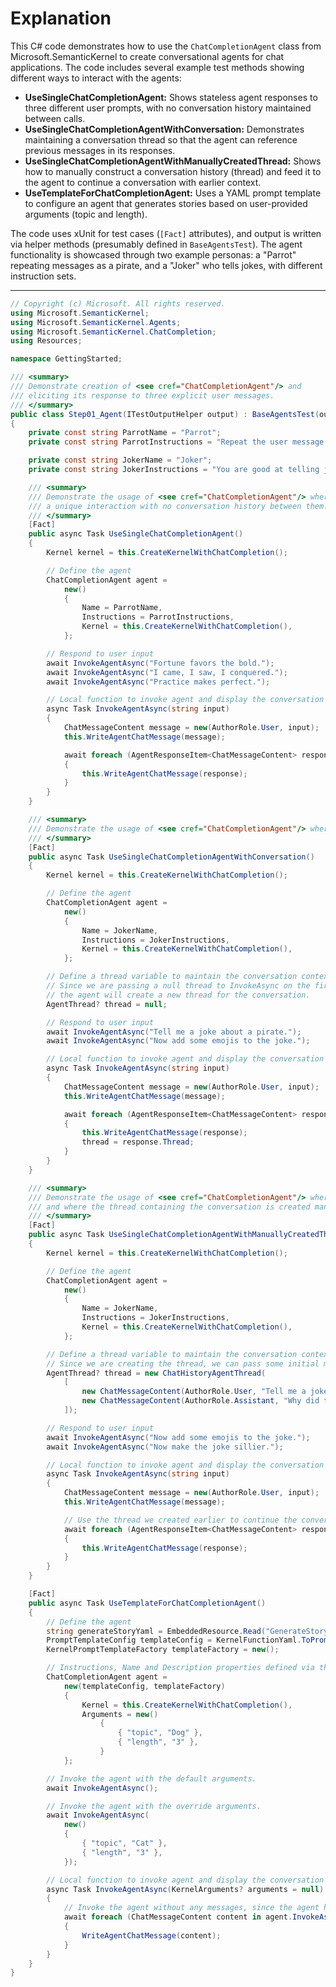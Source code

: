 # Explanation

This C# code demonstrates how to use the `ChatCompletionAgent` class from Microsoft.SemanticKernel to create conversational agents for chat applications. The code includes several example test methods showing different ways to interact with the agents:

- **UseSingleChatCompletionAgent:** Shows stateless agent responses to three different user prompts, with no conversation history maintained between calls.
- **UseSingleChatCompletionAgentWithConversation:** Demonstrates maintaining a conversation thread so that the agent can reference previous messages in its responses.
- **UseSingleChatCompletionAgentWithManuallyCreatedThread:** Shows how to manually construct a conversation history (thread) and feed it to the agent to continue a conversation with earlier context.
- **UseTemplateForChatCompletionAgent:** Uses a YAML prompt template to configure an agent that generates stories based on user-provided arguments (topic and length).

The code uses xUnit for test cases (`[Fact]` attributes), and output is written via helper methods (presumably defined in `BaseAgentsTest`). The agent functionality is showcased through two example personas: a "Parrot" repeating messages as a pirate, and a "Joker" who tells jokes, with different instruction sets.

---

```csharp
// Copyright (c) Microsoft. All rights reserved.
using Microsoft.SemanticKernel;
using Microsoft.SemanticKernel.Agents;
using Microsoft.SemanticKernel.ChatCompletion;
using Resources;

namespace GettingStarted;

/// <summary>
/// Demonstrate creation of <see cref="ChatCompletionAgent"/> and
/// eliciting its response to three explicit user messages.
/// </summary>
public class Step01_Agent(ITestOutputHelper output) : BaseAgentsTest(output)
{
    private const string ParrotName = "Parrot";
    private const string ParrotInstructions = "Repeat the user message in the voice of a pirate and then end with a parrot sound.";

    private const string JokerName = "Joker";
    private const string JokerInstructions = "You are good at telling jokes.";

    /// <summary>
    /// Demonstrate the usage of <see cref="ChatCompletionAgent"/> where each invocation is
    /// a unique interaction with no conversation history between them.
    /// </summary>
    [Fact]
    public async Task UseSingleChatCompletionAgent()
    {
        Kernel kernel = this.CreateKernelWithChatCompletion();

        // Define the agent
        ChatCompletionAgent agent =
            new()
            {
                Name = ParrotName,
                Instructions = ParrotInstructions,
                Kernel = this.CreateKernelWithChatCompletion(),
            };

        // Respond to user input
        await InvokeAgentAsync("Fortune favors the bold.");
        await InvokeAgentAsync("I came, I saw, I conquered.");
        await InvokeAgentAsync("Practice makes perfect.");

        // Local function to invoke agent and display the conversation messages.
        async Task InvokeAgentAsync(string input)
        {
            ChatMessageContent message = new(AuthorRole.User, input);
            this.WriteAgentChatMessage(message);

            await foreach (AgentResponseItem<ChatMessageContent> response in agent.InvokeAsync(message))
            {
                this.WriteAgentChatMessage(response);
            }
        }
    }

    /// <summary>
    /// Demonstrate the usage of <see cref="ChatCompletionAgent"/> where a conversation history is maintained.
    /// </summary>
    [Fact]
    public async Task UseSingleChatCompletionAgentWithConversation()
    {
        Kernel kernel = this.CreateKernelWithChatCompletion();

        // Define the agent
        ChatCompletionAgent agent =
            new()
            {
                Name = JokerName,
                Instructions = JokerInstructions,
                Kernel = this.CreateKernelWithChatCompletion(),
            };

        // Define a thread variable to maintain the conversation context.
        // Since we are passing a null thread to InvokeAsync on the first invocation,
        // the agent will create a new thread for the conversation.
        AgentThread? thread = null;

        // Respond to user input
        await InvokeAgentAsync("Tell me a joke about a pirate.");
        await InvokeAgentAsync("Now add some emojis to the joke.");

        // Local function to invoke agent and display the conversation messages.
        async Task InvokeAgentAsync(string input)
        {
            ChatMessageContent message = new(AuthorRole.User, input);
            this.WriteAgentChatMessage(message);

            await foreach (AgentResponseItem<ChatMessageContent> response in agent.InvokeAsync(message, thread))
            {
                this.WriteAgentChatMessage(response);
                thread = response.Thread;
            }
        }
    }

    /// <summary>
    /// Demonstrate the usage of <see cref="ChatCompletionAgent"/> where a conversation history is maintained
    /// and where the thread containing the conversation is created manually.
    /// </summary>
    [Fact]
    public async Task UseSingleChatCompletionAgentWithManuallyCreatedThread()
    {
        Kernel kernel = this.CreateKernelWithChatCompletion();

        // Define the agent
        ChatCompletionAgent agent =
            new()
            {
                Name = JokerName,
                Instructions = JokerInstructions,
                Kernel = this.CreateKernelWithChatCompletion(),
            };

        // Define a thread variable to maintain the conversation context.
        // Since we are creating the thread, we can pass some initial messages to it.
        AgentThread? thread = new ChatHistoryAgentThread(
            [
                new ChatMessageContent(AuthorRole.User, "Tell me a joke about a pirate."),
                new ChatMessageContent(AuthorRole.Assistant, "Why did the pirate go to school? Because he wanted to improve his \"arrrrrrrrrticulation\""),
            ]);

        // Respond to user input
        await InvokeAgentAsync("Now add some emojis to the joke.");
        await InvokeAgentAsync("Now make the joke sillier.");

        // Local function to invoke agent and display the conversation messages.
        async Task InvokeAgentAsync(string input)
        {
            ChatMessageContent message = new(AuthorRole.User, input);
            this.WriteAgentChatMessage(message);

            // Use the thread we created earlier to continue the conversation.
            await foreach (AgentResponseItem<ChatMessageContent> response in agent.InvokeAsync(message, thread))
            {
                this.WriteAgentChatMessage(response);
            }
        }
    }

    [Fact]
    public async Task UseTemplateForChatCompletionAgent()
    {
        // Define the agent
        string generateStoryYaml = EmbeddedResource.Read("GenerateStory.yaml");
        PromptTemplateConfig templateConfig = KernelFunctionYaml.ToPromptTemplateConfig(generateStoryYaml);
        KernelPromptTemplateFactory templateFactory = new();

        // Instructions, Name and Description properties defined via the config.
        ChatCompletionAgent agent =
            new(templateConfig, templateFactory)
            {
                Kernel = this.CreateKernelWithChatCompletion(),
                Arguments = new()
                    {
                        { "topic", "Dog" },
                        { "length", "3" },
                    }
            };

        // Invoke the agent with the default arguments.
        await InvokeAgentAsync();

        // Invoke the agent with the override arguments.
        await InvokeAgentAsync(
            new()
            {
                { "topic", "Cat" },
                { "length", "3" },
            });

        // Local function to invoke agent and display the conversation messages.
        async Task InvokeAgentAsync(KernelArguments? arguments = null)
        {
            // Invoke the agent without any messages, since the agent has all that it needs via the template and arguments.
            await foreach (ChatMessageContent content in agent.InvokeAsync(options: new() { KernelArguments = arguments }))
            {
                WriteAgentChatMessage(content);
            }
        }
    }
}
```
